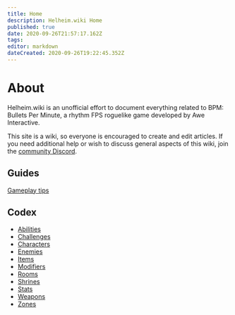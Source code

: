 ```yaml
---
title: Home
description: Helheim.wiki Home
published: true
date: 2020-09-26T21:57:17.162Z
tags: 
editor: markdown
dateCreated: 2020-09-26T19:22:45.352Z
---
```


# About
Helheim.wiki is an unofficial effort to document everything related to BPM: Bullets Per Minute, a rhythm FPS roguelike game developed by Awe Interactive.

This site is a wiki, so everyone is encouraged to create and edit articles. If you need additional help or wish to discuss general aspects of this wiki, join the [community Discord](https://discord.gg/qhhRbD2).

## Guides
[Gameplay tips](https://bulletsperminute.wiki/view/Gameplay_tips)

## Codex
- [Abilities](/Abilities)
- [Challenges](/Challenges)
- [Characters](/Characters)
- [Enemies](/Enemies)
- [Items](/Items)
- [Modifiers](/Modifiers)
- [Rooms](/Rooms)
- [Shrines](/Shrines)
- [Stats](/Stats)
- [Weapons](/Weapons)
- [Zones](/Zones)